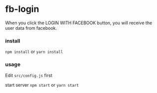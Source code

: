 # fb-login

When you click the LOGIN WITH FACEBOOK button, you will receive the user data from facebook.

### install

`npm install` or `yarn install`

### usage

Edit `src/config.js` first

start server `npm start` or `yarn start`

